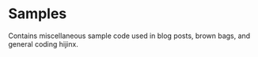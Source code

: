 # Samples

Contains miscellaneous sample code used in blog posts, brown bags, and general coding hijinx. 
